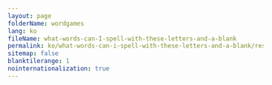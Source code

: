 ```yaml
---
layout: page
folderName: wordgames
lang: ko
fileName: what-words-can-I-spell-with-these-letters-and-a-blank
permalink: ko/what-words-can-i-spell-with-these-letters-and-a-blank/result
sitemap: false
blanktilerange: 1
nointernationalization: true
---
```

